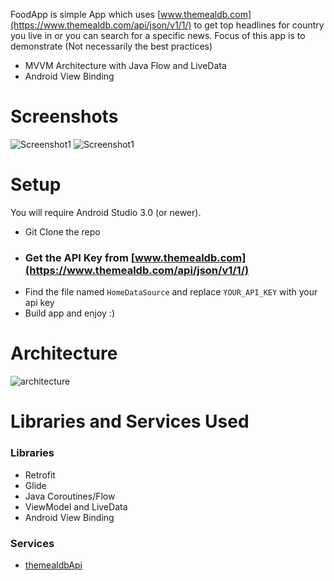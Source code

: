 FoodApp is simple App which uses [www.themealdb.com](https://www.themealdb.com/api/json/v1/1/) to get top headlines for country you live in or you can search for a specific news.
Focus of this app is to demonstrate (Not necessarily the best practices)

- MVVM Architecture with Java Flow and LiveData
- Android View Binding

# Screenshots

![Screenshot1](https://user-images.githubusercontent.com/82508349/135426766-9b75d4bb-8b8b-44a8-afe2-94a8ad84bead.jpg)   ![Screenshot1](https://user-images.githubusercontent.com/82508349/135426766-9b75d4bb-8b8b-44a8-afe2-94a8ad84bead.jpg)


# Setup
You will require Android Studio 3.0 (or newer).

- Git Clone the repo
- ### Get the API Key from [www.themealdb.com](https://www.themealdb.com/api/json/v1/1/)
- Find the file named `HomeDataSource` and replace `YOUR_API_KEY` with your api key
- Build app and enjoy :)

# Architecture
![architecture](https://user-images.githubusercontent.com/82508349/135426808-0f8f3b51-afe3-471f-b9c3-a10333141b07.png)




# Libraries and Services Used

### Libraries
- Retrofit
- Glide
- Java Coroutines/Flow
- ViewModel and LiveData
- Android View Binding

### Services
- [themealdbApi](https://www.themealdb.com/api/json/v1/1/)

